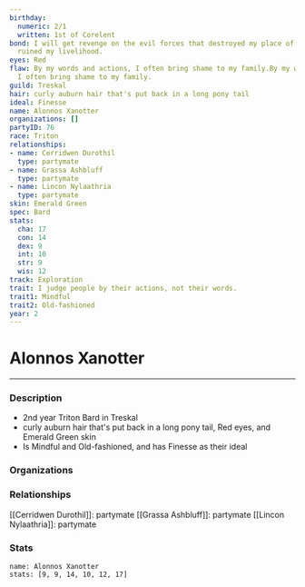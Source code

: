 ```yaml
---
birthday:
  numeric: 2/1
  written: 1st of Corelent
bond: I will get revenge on the evil forces that destroyed my place of business and
  ruined my livelihood.
eyes: Red
flaw: By my words and actions, I often bring shame to my family.By my words and actions,
  I often bring shame to my family.
guild: Treskal
hair: curly auburn hair that's put back in a long pony tail
ideal: Finesse
name: Alonnos Xanotter
organizations: []
partyID: 76
race: Triton
relationships:
- name: Cerridwen Durothil
  type: partymate
- name: Grassa Ashbluff
  type: partymate
- name: Lincon Nylaathria
  type: partymate
skin: Emerald Green
spec: Bard
stats:
  cha: 17
  con: 14
  dex: 9
  int: 10
  str: 9
  wis: 12
track: Exploration
trait: I judge people by their actions, not their words.
trait1: Mindful
trait2: Old-fashioned
year: 2
---
```

# Alonnos Xanotter
---
### Description
- 2nd year Triton Bard in Treskal
- curly auburn hair that's put back in a long pony tail, Red eyes, and Emerald Green skin
- Is Mindful and Old-fashioned, and has Finesse as their ideal

### Organizations
### Relationships
[[Cerridwen Durothil]]: partymate
[[Grassa Ashbluff]]: partymate
[[Lincon Nylaathria]]: partymate
### Stats
```statblock
name: Alonnos Xanotter
stats: [9, 9, 14, 10, 12, 17]
```